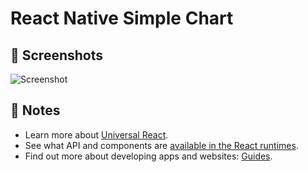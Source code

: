 # React Native Simple Chart

<p>
 
  
</p>

## 🚀 Screenshots

![Screenshot](https://user-images.githubusercontent.com/51301119/99927709-6253dd00-2d57-11eb-82c4-bd49b59135fb.jpg?raw=true "screenshot")

## 📝 Notes

- Learn more about [Universal React](https://docs.expo.io/).
- See what API and components are [available in the React runtimes](https://docs.expo.io/versions/latest/).
- Find out more about developing apps and websites: [Guides](https://docs.expo.io/guides/).
